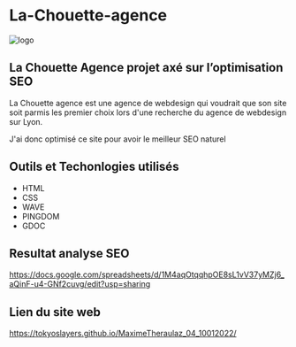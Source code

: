 # **La-Chouette-agence**

![logo](https://tokyoslayers.github.io/htdocs_openclassrooms/new/img/logo.webp)

## **La Chouette Agence projet axé sur l’optimisation SEO**

La Chouette agence est une agence de webdesign qui voudrait que son site soit parmis les premier choix lors d'une recherche du agence de webdesign sur Lyon.

J'ai donc optimisé ce site pour avoir le meilleur SEO naturel

## **Outils et Techonlogies utilisés**

- HTML
- CSS
- WAVE
- PINGDOM
- GDOC

## **Resultat analyse SEO**

https://docs.google.com/spreadsheets/d/1M4aqOtqqhpOE8sL1vV37yMZj6_aQinF-u4-GNf2cuvg/edit?usp=sharing

 ## **Lien du site web**
 
 https://tokyoslayers.github.io/MaximeTheraulaz_04_10012022/
